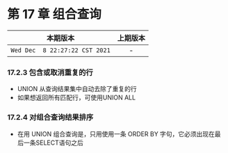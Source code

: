 # 第 17 章 组合查询

|本期版本| 上期版本
|:---:|:---:
`Wed Dec  8 22:27:22 CST 2021` | -

### 17.2.3 包含或取消重复的行

* UNION 从查询结果集中自动去除了重复的行
* 如果想返回所有匹配行，可使用UNION ALL


### 17.2.4 对组合查询结果排序

* 在用 UNION 组合查询是，只用使用一条 ORDER BY 字句，它必须出现在最后一条SELECT语句之后
